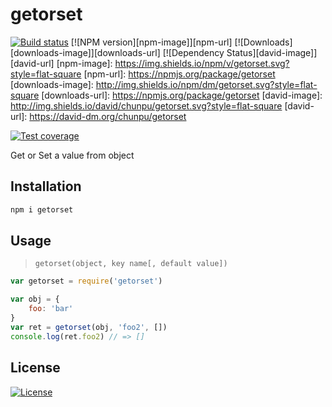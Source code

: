 getorset
===

[![Build status][travis-image]][travis-url]
[![NPM version][npm-image]][npm-url]
[![Downloads][downloads-image]][downloads-url]
[![Dependency Status][david-image]][david-url]
[npm-image]: https://img.shields.io/npm/v/getorset.svg?style=flat-square
[npm-url]: https://npmjs.org/package/getorset
[downloads-image]: http://img.shields.io/npm/dm/getorset.svg?style=flat-square
[downloads-url]: https://npmjs.org/package/getorset
[david-image]: http://img.shields.io/david/chunpu/getorset.svg?style=flat-square
[david-url]: https://david-dm.org/chunpu/getorset

[![Test coverage][coveralls-image]][coveralls-url]

Get or Set a value from object

Installation
---

```sh
npm i getorset
```

Usage
---

> `getorset(object, key name[, default value])`

```js
var getorset = require('getorset')

var obj = {
	foo: 'bar'
}
var ret = getorset(obj, 'foo2', [])
console.log(ret.foo2) // => []
```

License
---

[![License][license-image]][license-url]

[travis-image]: https://img.shields.io/travis/chunpu/getorset.svg?style=flat-square
[travis-url]: https://travis-ci.org/chunpu/getorset
[coveralls-image]: https://img.shields.io/coveralls/chunpu/getorset/gh-pages.svg?style=flat-square
[coveralls-url]: https://coveralls.io/r/chunpu/getorset
[license-image]: http://img.shields.io/npm/l/getorset.svg?style=flat-square
[license-url]: #
